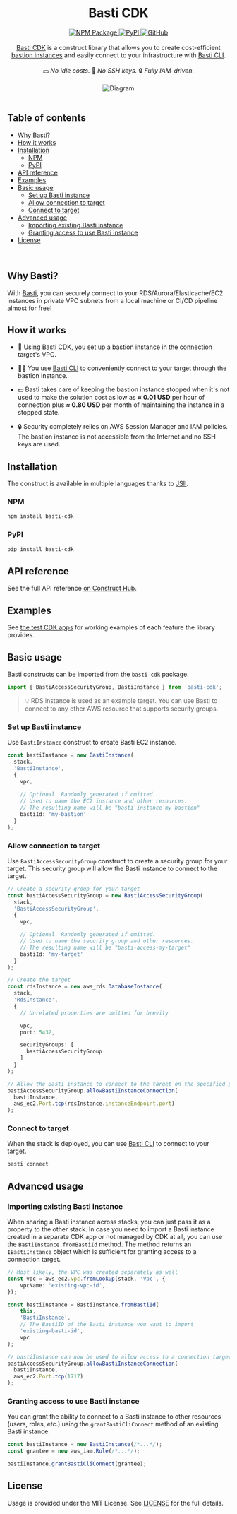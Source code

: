 <h1 align="center">Basti CDK</h1>

<div align="center">
  <a href="https://www.npmjs.com/package/basti-cdk">
    <img alt="NPM Package" src="https://img.shields.io/npm/v/basti-cdk?color=green">
  </a>
  <a href="https://www.npmjs.com/package/basti-cdk">
    <img alt="PyPI" src="https://img.shields.io/pypi/v/basti-cdk?color=blue">
  </a>
  <a href="https://github.com/BohdanPetryshyn/basti/blob/main/packages/basti-cdk/LICENSE">
    <img alt="GitHub" src="https://img.shields.io/github/license/BohdanPetryshyn/basti">
  </a>
</div>

<br/>

<div align="center">
  <a href="https://github.com/BohdanPetryshyn/basti/tree/main/packages/basti-cdk">Basti CDK</a> is a construct library that allows you to create cost-efficient <a href="https://en.wikipedia.org/wiki/Bastion_host">bastion instances</a> and easily connect to your infrastructure with <a href="https://github.com/BohdanPetryshyn/basti">Basti CLI</a>.
  <br/>
  <br/>
  💵 <em>No idle costs.</em>  🔑 <em>No SSH keys.</em> 🔒 <em>Fully IAM-driven.</em>
</div>

<br/>

<div align="center">
  <img alt="Diagram" src="https://github.com/BohdanPetryshyn/basti/assets/45905756/1fa0762e-d6a1-4449-9e83-da87b53c3604">
</div>

<br/>

<!-- The following toc is generated with the Markdown All in One VSCode extension (https://marketplace.visualstudio.com/items?itemName=yzhang.markdown-all-in-one) -->
<!-- omit from toc -->
## Table of contents
- [Why Basti?](#why-basti)
- [How it works](#how-it-works)
- [Installation](#installation)
  - [NPM](#npm)
  - [PyPI](#pypi)
- [API reference](#api-reference)
- [Examples](#examples)
- [Basic usage](#basic-usage)
  - [Set up Basti instance](#set-up-basti-instance)
  - [Allow connection to target](#allow-connection-to-target)
  - [Connect to target](#connect-to-target)
- [Advanced usage](#advanced-usage)
  - [Importing existing Basti instance](#importing-existing-basti-instance)
  - [Granting access to use Basti instance](#granting-access-to-use-basti-instance)
- [License](#license)

<br/>

## Why Basti?

With [Basti](https://github.com/BohdanPetryshyn/basti), you can securely connect to your RDS/Aurora/Elasticache/EC2 instances in private VPC subnets from a local machine or CI/CD pipeline almost for free!

## How it works

- 🏰 Using Basti CDK, you set up a bastion instance in the connection target's VPC.

- 🧑‍💻 You use [Basti CLI](https://github.com/BohdanPetryshyn/basti) to conveniently connect to your target through the bastion instance.

- 💵 Basti takes care of keeping the bastion instance stopped when it's not used to make the solution cost as low as **≈ 0.01 USD** per hour of connection plus **≈ 0.80 USD** per month of maintaining the instance in a stopped state.

- 🔒 Security completely relies on AWS Session Manager and IAM policies. The bastion instance is not accessible from the Internet and no SSH keys are used.

## Installation

The construct is available in multiple languages thanks to [JSII](https://github.com/aws/jsii).

### NPM

```bash
npm install basti-cdk
```

### PyPI

```bash
pip install basti-cdk
```

## API reference

See the full API reference [on Construct Hub](https://constructs.dev/packages/basti-cdk).

## Examples

See [the test CDK apps](https://github.com/BohdanPetryshyn/basti/tree/packages/basti-cdk/test/cdk-apps) for working examples of each feature the library provides.

## Basic usage

Basti constructs can be imported from the `basti-cdk` package.

```ts
import { BastiAccessSecurityGroup, BastiInstance } from 'basti-cdk';
```

> 💡 RDS instance is used as an example target. You can use Basti to connect to any other AWS resource that supports security groups.

### Set up Basti instance

Use `BastiInstance` construct to create Basti EC2 instance.

```ts
const bastiInstance = new BastiInstance(
  stack,
  'BastiInstance',
  {
    vpc,
    
    // Optional. Randomly generated if omitted.
    // Used to name the EC2 instance and other resources.
    // The resulting name will be "basti-instance-my-bastion"
    bastiId: 'my-bastion'
  }
);
```

### Allow connection to target

Use `BastiAccessSecurityGroup` construct to create a security group for your target. This security group will allow the Basti instance to connect to the target. 

```ts
// Create a security group for your target
const bastiAccessSecurityGroup = new BastiAccessSecurityGroup(
  stack,
  'BastiAccessSecurityGroup', 
  {
    vpc,

    // Optional. Randomly generated if omitted.
    // Used to name the security group and other resources.
    // The resulting name will be "basti-access-my-target"
    bastiId: 'my-target'
  }
);

// Create the target
const rdsInstance = new aws_rds.DatabaseInstance(
  stack,
  'RdsInstance',
  {
    // Unrelated properties are omitted for brevity

    vpc,
    port: 5432,

    securityGroups: [
      bastiAccessSecurityGroup
    ]
  }
);

// Allow the Basti instance to connect to the target on the specified port
bastiAccessSecurityGroup.allowBastiInstanceConnection(
  bastiInstance,
  aws_ec2.Port.tcp(rdsInstance.instanceEndpoint.port)
);
```

### Connect to target

When the stack is deployed, you can use [Basti CLI](https://github.com/BohdanPetryshyn/basti) to connect to your target.

```sh
basti connect
```

## Advanced usage

### Importing existing Basti instance

When sharing a Basti instance across stacks, you can just pass it as a property to the other stack. In case you need to import a Basti instance created in a separate CDK app or not managed by CDK at all, you can use the `BastiInstance.fromBastiId` method. The method returns an `IBastiInstance` object which is sufficient for granting access to a connection target.

```ts
// Most likely, the VPC was created separately as well
const vpc = aws_ec2.Vpc.fromLookup(stack, 'Vpc', {
    vpcName: 'existing-vpc-id',
});

const bastiInstance = BastiInstance.fromBastiId(
    this,
    'BastiInstance',
    // The BastiID of the Basti instance you want to import
    'existing-basti-id',
    vpc
);

// bastiInstance can now be used to allow access to a connection target
bastiAccessSecurityGroup.allowBastiInstanceConnection(
  bastiInstance,
  aws_ec2.Port.tcp(1717)
);
```

### Granting access to use Basti instance

You can grant the ability to connect to a Basti instance to other resources (users, roles, etc.) using the `grantBastiCliConnect` method of an existing Basti instance.

```ts
const bastiInstance = new BastiInstance(/*...*/);
const grantee = new aws_iam.Role(/*...*/);

bastiInstance.grantBastiCliConnect(grantee);
```

## License

Usage is provided under the MIT License. See [LICENSE](https://github.com/BohdanPetryshyn/basti/blob/main/packages/basti-cdk/LICENSE) for the full details.
